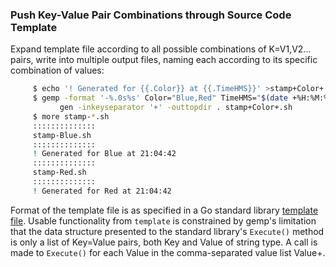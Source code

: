 ### Push Key-Value Pair Combinations through Source Code Template

Expand template file according to all possible combinations of K=V1,V2... pairs,
write into multiple output files, naming each according to its
specific combination of values:

```sh
     $ echo '! Generated for {{.Color}} at {{.TimeHMS}}' >stamp+Color+.sh
     $ gemp -format '-%.0s%s' Color="Blue,Red" TimeHMS="$(date +%H:%M:%S)," \
           gen -inkeyseparator '+' -outtopdir . stamp+Color+.sh
     $ more stamp-*.sh
     ::::::::::::::
     stamp-Blue.sh
     ::::::::::::::
     ! Generated for Blue at 21:04:42
     ::::::::::::::
     stamp-Red.sh
     ::::::::::::::
     ! Generated for Red at 21:04:42
```

Format of the template file is as
specified in a Go standard library [template file](https://golang.org/pkg/text/template).
Usable functionality from ```template``` is constrained by gemp's limitation that the data structure
presented to the standard library's ```Execute()``` method is only a list of Key=Value
pairs, both Key and Value of string type.
A call is made to ```Execute()``` for each Value in the comma-separated value list Value+.
